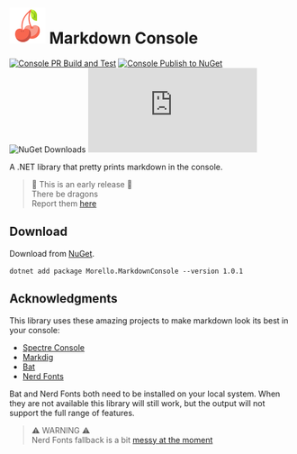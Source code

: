 # ![cherry icon](../../images/cherry-64.png) Markdown Console

[![Console PR Build and Test](https://github.com/David-Rushton/morello.markdown/actions/workflows/markdown_console_on_pull_request_to_main.yml/badge.svg)](https://github.com/David-Rushton/morello.markdown/actions/workflows/markdown_console_on_pull_request_to_main.yml)
[![Console Publish to NuGet](https://github.com/David-Rushton/morello.markdown/actions/workflows/markdown_console_on_push_to_main.yml/badge.svg)](https://github.com/David-Rushton/morello.markdown/actions/workflows/markdown_console_on_push_to_main.yml)
![NuGet Downloads](https://img.shields.io/nuget/dt/Morello.MarkdownConsole?label=NuGet%20downloads)
![License](https://img.shields.io/github/license/david-rushton/morello.markdown)

A .NET library that pretty prints markdown in the console.

> 🐲 This is an early release 🐲  
> There be dragons  
> Report them [here](https://github.com/David-Rushton/morello.markdown/issues/new/choose)

## Download

Download from [NuGet](https://www.nuget.org/packages/Morello.MarkdownConsole).

```shell
dotnet add package Morello.MarkdownConsole --version 1.0.1
```

## Acknowledgments

This library uses these amazing projects to make markdown look its best in your console:

- [Spectre Console](https://github.com/spectreconsole/spectre.console)
- [Markdig](https://github.com/xoofx/markdig)
- [Bat](https://github.com/sharkdp/bat)
- [Nerd Fonts](https://www.nerdfonts.com/)

Bat and Nerd Fonts both need to be installed on your local system.  When they are not available this library
will still work, but the output will not support the full range of features.

> ⚠️ WARNING ⚠️  
> Nerd Fonts fallback is a bit [messy at the moment](https://github.com/David-Rushton/morello.markdown/issues/1)
